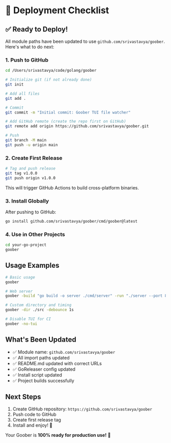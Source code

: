# 🚀 Deployment Checklist

## ✅ **Ready to Deploy!**

All module paths have been updated to use `github.com/srivastavya/goober`. Here's what to do next:

### **1. Push to GitHub**

```bash
cd /Users/srivastavya/code/golang/goober

# Initialize git (if not already done)
git init

# Add all files
git add .

# Commit
git commit -m "Initial commit: Goober TUI file watcher"

# Add GitHub remote (create the repo first on GitHub)
git remote add origin https://github.com/srivastavya/goober.git

# Push
git branch -M main
git push -u origin main
```

### **2. Create First Release**

```bash
# Tag and push release
git tag v1.0.0
git push origin v1.0.0
```

This will trigger GitHub Actions to build cross-platform binaries.

### **3. Install Globally**

After pushing to GitHub:

```bash
go install github.com/srivastavya/goober/cmd/goober@latest
```

### **4. Use in Other Projects**

```bash
cd your-go-project
goober
```

## **Usage Examples**

```bash
# Basic usage
goober

# Web server
goober -build "go build -o server ./cmd/server" -run "./server --port 8080"

# Custom directory and timing
goober -dir ./src -debounce 1s

# Disable TUI for CI
goober -no-tui
```

## **What's Been Updated**

- ✅ Module name: `github.com/srivastavya/goober`
- ✅ All import paths updated
- ✅ README.md updated with correct URLs
- ✅ GoReleaser config updated
- ✅ Install script updated
- ✅ Project builds successfully

## **Next Steps**

1. Create GitHub repository: `https://github.com/srivastavya/goober`
2. Push code to GitHub
3. Create first release tag
4. Install and enjoy! 🎉

Your Goober is **100% ready for production use!** 🎯
